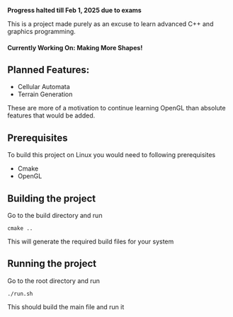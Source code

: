 **Progress halted till Feb 1, 2025 due to exams**

This is a project made purely as an excuse to learn advanced C++ and graphics programming.
#### Currently Working On: Making More Shapes!
## Planned Features:
- Cellular Automata
- Terrain Generation

These are more of a motivation to continue learning OpenGL than absolute features that would be added.

## Prerequisites
To build this project on Linux you would need to following prerequisites
  - Cmake
  - OpenGL
## Building the project
Go to the build directory and run
```
cmake ..
```
This will generate the required build files for your system
## Running the project
Go to the root directory and run
```
./run.sh
```
This should build the main file and run it
